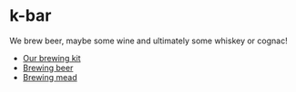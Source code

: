 # k-bar
We brew beer, maybe some wine and ultimately some whiskey or cognac!

* [Our brewing kit](inventory.md)
* [Brewing beer](beer/README.md)
* [Brewing mead](mead/README.md)
